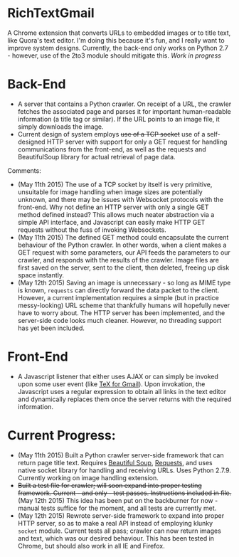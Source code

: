 # RichTextGmail
A Chrome extension that converts URLs to embedded images or to title text, like Quora's text editor. I'm doing this because it's fun, and I really want to improve system designs. Currently, the back-end only works on Python 2.7 - however, use of the 2to3 module should mitigate this.  _Work in progress_

# Back-End

- A server that contains a Python crawler. On receipt of a URL, the crawler fetches the associated page and parses it for important human-readable information (a title tag or similar). If the URL points to an image file, it simply downloads the image. 
- Current design of system employs ~~use of a TCP socket~~ use of a self-designed HTTP server with support for only a GET request for handling communications from the front-end, as well as the requests and BeautifulSoup library for actual retrieval of page data.

Comments:
- (May 11th 2015) The use of a TCP socket by itself is very primitive, unsuitable for image handling when image sizes are potentially unknown, and there may be issues with Websocket protocols with the front-end. Why not define an HTTP server with only a single GET method defined instead? This allows much neater abstraction via a simple API interface, and Javascript can easily make HTTP GET requests without the fuss of invoking Websockets. 
- (May 11th 2015) The defined GET method could encapsulate the current behaviour of the Python crawler. In other words, when a client makes a GET request with some parameters, our API feeds the parameters to our crawler, and responds with the results of the crawler. Image files are first saved on the server, sent to the client, then deleted, freeing up disk space instantly.
- (May 12th 2015) Saving an image is unnecessary - so long as MIME type is known, `requests` can directly forward the data packet to the client. However, a current implementation requires a simple (but in practice messy-looking) URL scheme that thankfully humans will hopefully never have to worry about. The HTTP server has been implemented, and the server-side code looks much cleaner. However, no threading support has yet been included.

# Front-End

- A Javascript listener that either uses AJAX or can simply be invoked upon some user event (like [TeX for Gmail](https://chrome.google.com/webstore/detail/tex-for-gmail/gjnmclkoadjdljnfmbnnhaahilafoeji?hl=en)). Upon invokation, the Javascript uses a regular expression to obtain all links in the text editor and dynamically replaces them once the server returns with the required information.

# Current Progress:
- (May 11th 2015) Built a Python crawler server-side framework that can return page title text. Requires [Beautiful Soup](http://www.crummy.com/software/BeautifulSoup/bs4/doc/), [Requests](http://docs.python-requests.org/en/latest/), and uses native socket library for handling and receiving URLs. Uses Python 2.7.9. Currently working on image handling extension.
- ~~Built a test file for crawler; will soon expand into proper testing framework. Current - and only - test passes. Instructions included in file.~~ (May 12th 2015) This idea has been put on the backburner for now - manual tests suffice for the moment, and all tests are currently met.
- (May 12th 2015) Rewrote server-side framework to expand into proper HTTP server, so as to make a real API instead of employing klunky `socket` module. Current tests all pass; crawler can now return images and text, which was our desired behaviour. This has been tested in Chrome, but should also work in all IE and Firefox.
